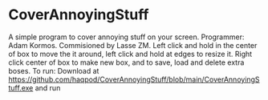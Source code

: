 # CoverAnnoyingStuff
A simple program to cover annoying stuff on your screen. Programmer: Adam Kormos. Commisioned by Lasse ZM. Left click and hold in the center of box to move the it around, left click and hold at edges to resize it. Right click center of box to make new box, and to save, load and delete extra boses. 
To run: Download at https://github.com/haqpod/CoverAnnoyingStuff/blob/main/CoverAnnoyingStuff.exe and run
